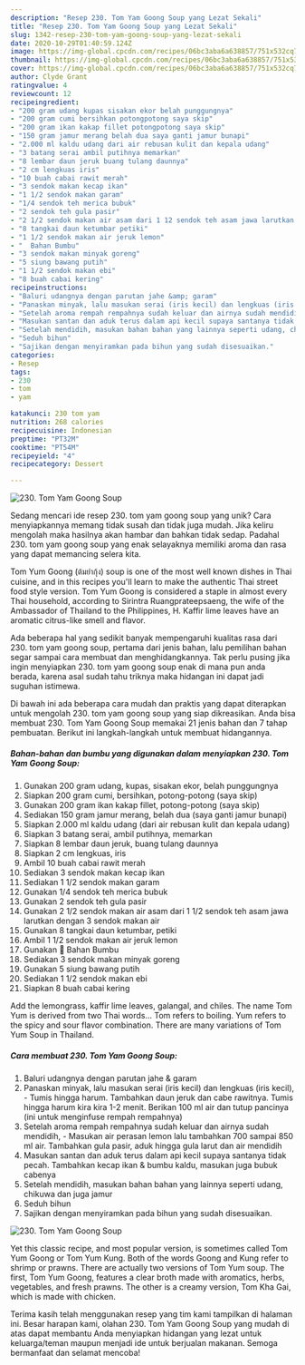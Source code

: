 ```yaml
---
description: "Resep 230. Tom Yam Goong Soup yang Lezat Sekali"
title: "Resep 230. Tom Yam Goong Soup yang Lezat Sekali"
slug: 1342-resep-230-tom-yam-goong-soup-yang-lezat-sekali
date: 2020-10-29T01:40:59.124Z
image: https://img-global.cpcdn.com/recipes/06bc3aba6a638857/751x532cq70/230-tom-yam-goong-soup-foto-resep-utama.jpg
thumbnail: https://img-global.cpcdn.com/recipes/06bc3aba6a638857/751x532cq70/230-tom-yam-goong-soup-foto-resep-utama.jpg
cover: https://img-global.cpcdn.com/recipes/06bc3aba6a638857/751x532cq70/230-tom-yam-goong-soup-foto-resep-utama.jpg
author: Clyde Grant
ratingvalue: 4
reviewcount: 12
recipeingredient:
- "200 gram udang kupas sisakan ekor belah punggungnya"
- "200 gram cumi bersihkan potongpotong saya skip"
- "200 gram ikan kakap fillet potongpotong saya skip"
- "150 gram jamur merang belah dua saya ganti jamur bunapi"
- "2.000 ml kaldu udang dari air rebusan kulit dan kepala udang"
- "3 batang serai ambil putihnya memarkan"
- "8 lembar daun jeruk buang tulang daunnya"
- "2 cm lengkuas iris"
- "10 buah cabai rawit merah"
- "3 sendok makan kecap ikan"
- "1 1/2 sendok makan garam"
- "1/4 sendok teh merica bubuk"
- "2 sendok teh gula pasir"
- "2 1/2 sendok makan air asam dari 1 12 sendok teh asam jawa larutkan dengan 3 sendok makan air"
- "8 tangkai daun ketumbar petiki"
- "1 1/2 sendok makan air jeruk lemon"
- "  Bahan Bumbu"
- "3 sendok makan minyak goreng"
- "5 siung bawang putih"
- "1 1/2 sendok makan ebi"
- "8 buah cabai kering"
recipeinstructions:
- "Baluri udangnya dengan parutan jahe &amp; garam"
- "Panaskan minyak, lalu masukan serai (iris kecil) dan lengkuas (iris kecil),  Tumis hingga harum. Tambahkan daun jeruk dan cabe rawitnya. Tumis hingga harum kira kira 1-2 menit. Berikan 100 ml air dan tutup pancinya (ini untuk menginfuse rempah rempahnya)"
- "Setelah aroma rempah rempahnya sudah keluar dan airnya sudah mendidih, Masukan air perasan lemon lalu tambahkan 700 sampai 850 ml air. Tambahkan gula pasir, aduk hingga gula larut dan air mendidih"
- "Masukan santan dan aduk terus dalam api kecil supaya santanya tidak pecah. Tambahkan kecap ikan &amp; bumbu kaldu, masukan juga bubuk cabenya"
- "Setelah mendidih, masukan bahan bahan yang lainnya seperti udang, chikuwa dan juga jamur"
- "Seduh bihun"
- "Sajikan dengan menyiramkan pada bihun yang sudah disesuaikan."
categories:
- Resep
tags:
- 230
- tom
- yam

katakunci: 230 tom yam 
nutrition: 268 calories
recipecuisine: Indonesian
preptime: "PT32M"
cooktime: "PT54M"
recipeyield: "4"
recipecategory: Dessert

---
```



![230. Tom Yam Goong Soup](https://img-global.cpcdn.com/recipes/06bc3aba6a638857/751x532cq70/230-tom-yam-goong-soup-foto-resep-utama.jpg)

Sedang mencari ide resep 230. tom yam goong soup yang unik? Cara menyiapkannya memang tidak susah dan tidak juga mudah. Jika keliru mengolah maka hasilnya akan hambar dan bahkan tidak sedap. Padahal 230. tom yam goong soup yang enak selayaknya memiliki aroma dan rasa yang dapat memancing selera kita.

Tom Yum Goong (ต้มยำกุ้ง) soup is one of the most well known dishes in Thai cuisine, and in this recipes you&#39;ll learn to make the authentic Thai street food style version. Tom Yum Goong is considered a staple in almost every Thai household, according to Sirintra Ruangprateepsaeng, the wife of the Ambassador of Thailand to the Philippines, H. Kaffir lime leaves have an aromatic citrus-like smell and flavor.

Ada beberapa hal yang sedikit banyak mempengaruhi kualitas rasa dari 230. tom yam goong soup, pertama dari jenis bahan, lalu pemilihan bahan segar sampai cara membuat dan menghidangkannya. Tak perlu pusing jika ingin menyiapkan 230. tom yam goong soup enak di mana pun anda berada, karena asal sudah tahu triknya maka hidangan ini dapat jadi suguhan istimewa.


Di bawah ini ada beberapa cara mudah dan praktis yang dapat diterapkan untuk mengolah 230. tom yam goong soup yang siap dikreasikan. Anda bisa membuat 230. Tom Yam Goong Soup memakai 21 jenis bahan dan 7 tahap pembuatan. Berikut ini langkah-langkah untuk membuat hidangannya.

<!--inarticleads1-->

##### Bahan-bahan dan bumbu yang digunakan dalam menyiapkan 230. Tom Yam Goong Soup:

1. Gunakan 200 gram udang, kupas, sisakan ekor, belah punggungnya
1. Siapkan 200 gram cumi, bersihkan, potong-potong (saya skip)
1. Gunakan 200 gram ikan kakap fillet, potong-potong (saya skip)
1. Sediakan 150 gram jamur merang, belah dua (saya ganti jamur bunapi)
1. Siapkan 2.000 ml kaldu udang (dari air rebusan kulit dan kepala udang)
1. Siapkan 3 batang serai, ambil putihnya, memarkan
1. Siapkan 8 lembar daun jeruk, buang tulang daunnya
1. Siapkan 2 cm lengkuas, iris
1. Ambil 10 buah cabai rawit merah
1. Sediakan 3 sendok makan kecap ikan
1. Sediakan 1 1/2 sendok makan garam
1. Gunakan 1/4 sendok teh merica bubuk
1. Gunakan 2 sendok teh gula pasir
1. Gunakan 2 1/2 sendok makan air asam dari 1 1/2 sendok teh asam jawa larutkan dengan 3 sendok makan air
1. Gunakan 8 tangkai daun ketumbar, petiki
1. Ambil 1 1/2 sendok makan air jeruk lemon
1. Gunakan  🌸 Bahan Bumbu
1. Sediakan 3 sendok makan minyak goreng
1. Gunakan 5 siung bawang putih
1. Sediakan 1 1/2 sendok makan ebi
1. Siapkan 8 buah cabai kering


Add the lemongrass, kaffir lime leaves, galangal, and chiles. The name Tom Yum is derived from two Thai words… Tom refers to boiling. Yum refers to the spicy and sour flavor combination. There are many variations of Tom Yum Soup in Thailand. 

<!--inarticleads2-->

##### Cara membuat 230. Tom Yam Goong Soup:

1. Baluri udangnya dengan parutan jahe &amp; garam
1. Panaskan minyak, lalu masukan serai (iris kecil) dan lengkuas (iris kecil),  - Tumis hingga harum. Tambahkan daun jeruk dan cabe rawitnya. Tumis hingga harum kira kira 1-2 menit. Berikan 100 ml air dan tutup pancinya (ini untuk menginfuse rempah rempahnya)
1. Setelah aroma rempah rempahnya sudah keluar dan airnya sudah mendidih, - Masukan air perasan lemon lalu tambahkan 700 sampai 850 ml air. Tambahkan gula pasir, aduk hingga gula larut dan air mendidih
1. Masukan santan dan aduk terus dalam api kecil supaya santanya tidak pecah. Tambahkan kecap ikan &amp; bumbu kaldu, masukan juga bubuk cabenya
1. Setelah mendidih, masukan bahan bahan yang lainnya seperti udang, chikuwa dan juga jamur
1. Seduh bihun
1. Sajikan dengan menyiramkan pada bihun yang sudah disesuaikan.
<img src="//assets-global.cpcdn.com/assets/icons/button_play-2c75c40dde080a61004c1f40b05d8f140eaff45d7e9e6481dc71c63d2e7c4909.png" alt="230. Tom Yam Goong Soup">

Yet this classic recipe, and most popular version, is sometimes called Tom Yum Goong or Tom Yum Kung. Both of the words Goong and Kung refer to shrimp or prawns. There are actually two versions of Tom Yum soup. The first, Tom Yum Goong, features a clear broth made with aromatics, herbs, vegetables, and fresh prawns. The other is a creamy version, Tom Kha Gai, which is made with chicken. 

Terima kasih telah menggunakan resep yang tim kami tampilkan di halaman ini. Besar harapan kami, olahan 230. Tom Yam Goong Soup yang mudah di atas dapat membantu Anda menyiapkan hidangan yang lezat untuk keluarga/teman maupun menjadi ide untuk berjualan makanan. Semoga bermanfaat dan selamat mencoba!
